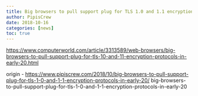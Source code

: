 ```yaml
---
title: Big browsers to pull support plug for TLS 1.0 and 1.1 encryption protocols in early -20
author: PipisCrew
date: 2018-10-16
categories: [news]
toc: true
---
```


https://www.computerworld.com/article/3313589/web-browsers/big-browsers-to-pull-support-plug-for-tls-10-and-11-encryption-protocols-in-early-20.html

origin - https://www.pipiscrew.com/2018/10/big-browsers-to-pull-support-plug-for-tls-1-0-and-1-1-encryption-protocols-in-early-20/ big-browsers-to-pull-support-plug-for-tls-1-0-and-1-1-encryption-protocols-in-early-20